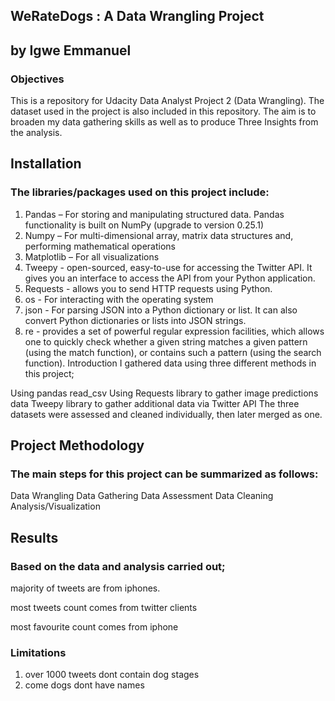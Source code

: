 ## WeRateDogs : A Data Wrangling Project

## by Igwe Emmanuel

### Objectives

This is a repository for Udacity Data Analyst Project 2 (Data Wrangling). The dataset used in the project is also included in this repository. The aim is to broaden my data gathering skills as well as to produce Three Insights from the analysis.

## Installation

### The libraries/packages used on this project include:

1. Pandas – For storing and manipulating structured data. Pandas functionality is built on NumPy (upgrade to version 0.25.1)
2. Numpy – For multi-dimensional array, matrix data structures and, performing mathematical operations
3. Matplotlib – For all visualizations
4. Tweepy - open-sourced, easy-to-use for accessing the Twitter API. It gives you an interface to access the API from your Python application.
5. Requests - allows you to send HTTP requests using Python.
6. os - For interacting with the operating system
7. json - For parsing JSON into a Python dictionary or list. It can also convert Python dictionaries or lists into JSON strings.
8. re - provides a set of powerful regular expression facilities, which allows one to quickly check whether a given string matches a given pattern (using the match function), or contains such a pattern (using the search function).
   Introduction
   I gathered data using three different methods in this project;

Using pandas read_csv
Using Requests library to gather image predictions data
Tweepy library to gather additional data via Twitter API The three datasets were assessed and cleaned individually, then later merged as one.

## Project Methodology

### The main steps for this project can be summarized as follows:

Data Wrangling
Data Gathering
Data Assessment
Data Cleaning
Analysis/Visualization

## Results

### Based on the data and analysis carried out;

majority of tweets are from iphones.

most tweets count comes from twitter clients

most favourite count comes from iphone

### Limitations

1. over 1000 tweets dont contain dog stages
2. come dogs dont have names
